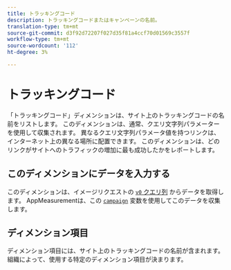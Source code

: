 ```yaml
---
title: トラッキングコード
description: トラッキングコードまたはキャンペーンの名前。
translation-type: tm+mt
source-git-commit: d3f92d72207f027d35f81a4ccf70d01569c3557f
workflow-type: tm+mt
source-wordcount: '112'
ht-degree: 3%

---
```



# トラッキングコード

「トラッキングコード」ディメンションは、サイト上のトラッキングコードの名前をリストします。 このディメンションは、通常、クエリ文字列パラメーターを使用して収集されます。 異なるクエリ文字列パラメータ値を持つリンクは、インターネット上の異なる場所に配置できます。 このディメンションは、どのリンクがサイトへのトラフィックの増加に最も成功したかをレポートします。

## このディメンションにデータを入力する

このディメンションは、イメージリクエストの [`v0` クエリ列](/help/implement/validate/query-parameters.md) からデータを取得します。 AppMeasurementは、この [`campaign`](/help/implement/vars/page-vars/campaign.md) 変数を使用してこのデータを収集します。

## ディメンション項目

ディメンション項目には、サイト上のトラッキングコードの名前が含まれます。 組織によって、使用する特定のディメンション項目が決まります。
